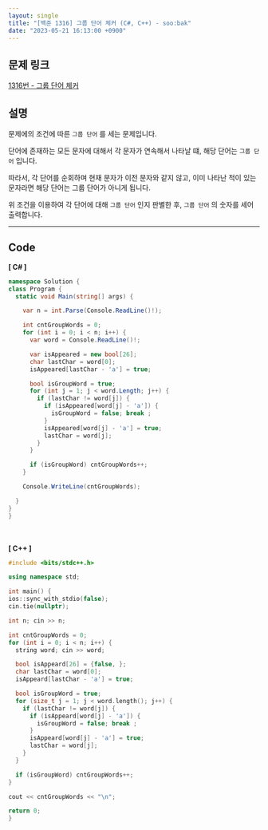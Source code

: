 ```yaml
---
layout: single
title: "[백준 1316] 그룹 단어 체커 (C#, C++) - soo:bak"
date: "2023-05-21 16:13:00 +0900"
---
```


## 문제 링크
  [1316번 - 그룹 단어 체커](https://www.acmicpc.net/problem/1316)

## 설명
문제에의 조건에 따른 `그룹 단어` 를 세는 문제입니다. <br>

단어에 존재하는 모든 문자에 대해서 각 문자가 연속해서 나타날 떄, 해당 단어는 `그룹 단어` 입니다. <br>

따라서, 각 단어를 순회하며 현재 문자가 이전 문자와 같지 않고, 이미 나타난 적이 있는 문자라면 해당 단어는 그룹 단어가 아니게 됩니다. <br>

위 조건을 이용하여 각 단어에 대해 `그룹 단어` 인지 판별한 후, `그룹 단어` 의 숫자를 세어 출력합니다. <br>

- - -

## Code
<b>[ C# ] </b>
<br>

  ```c#
namespace Solution {
  class Program {
    static void Main(string[] args) {

      var n = int.Parse(Console.ReadLine()!);

      int cntGroupWords = 0;
      for (int i = 0; i < n; i++) {
        var word = Console.ReadLine()!;

        var isAppeared = new bool[26];
        char lastChar = word[0];
        isAppeared[lastChar - 'a'] = true;

        bool isGroupWord = true;
        for (int j = 1; j < word.Length; j++) {
          if (lastChar != word[j]) {
            if (isAppeared[word[j] - 'a']) {
              isGroupWord = false; break ;
            }
            isAppeared[word[j] - 'a'] = true;
            lastChar = word[j];
          }
        }

        if (isGroupWord) cntGroupWords++;
      }

      Console.WriteLine(cntGroupWords);

    }
  }
}
  ```
<br><br>
<b>[ C++ ] </b>
<br>

  ```c++
#include <bits/stdc++.h>

using namespace std;

int main() {
  ios::sync_with_stdio(false);
  cin.tie(nullptr);

  int n; cin >> n;

  int cntGroupWords = 0;
  for (int i = 0; i < n; i++) {
    string word; cin >> word;

    bool isAppeard[26] = {false, };
    char lastChar = word[0];
    isAppeard[lastChar - 'a'] = true;

    bool isGroupWord = true;
    for (size_t j = 1; j < word.length(); j++) {
      if (lastChar != word[j]) {
        if (isAppeard[word[j] - 'a']) {
          isGroupWord = false; break ;
        }
        isAppeard[word[j] - 'a'] = true;
        lastChar = word[j];
      }
    }

    if (isGroupWord) cntGroupWords++;
  }

  cout << cntGroupWords << "\n";

  return 0;
}
  ```
